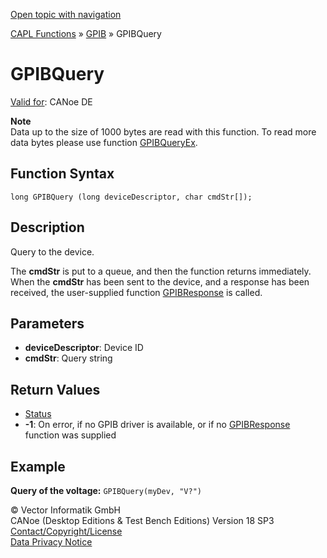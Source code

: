 [Open topic with navigation](../../../../../CANoeDEFamily.htm#Topics/CAPLFunctions/GPIB/Functions/CAPLfunctionGPIBQuery.md)

[CAPL Functions](../../CAPLfunctions.md) » [GPIB](../CAPLfunctionsGPIBOverview.md) » GPIBQuery

# GPIBQuery

[Valid for](../../../Shared/FeatureAvailability.md): CANoe DE

**Note**  
Data up to the size of 1000 bytes are read with this function. To read more data bytes please use function [GPIBQueryEx](CAPLfunctionGPIBQueryEx.md).

## Function Syntax

`long GPIBQuery (long deviceDescriptor, char cmdStr[]);`

## Description

Query to the device.

The **cmdStr** is put to a queue, and then the function returns immediately. When the **cmdStr** has been sent to the device, and a response has been received, the user-supplied function [GPIBResponse](CAPLfunctionGPIBResponse.md) is called.

## Parameters

- **deviceDescriptor**: Device ID
- **cmdStr**: Query string

## Return Values

- [Status](../CAPLfunctionsGPIBStatus.md)
- **-1**: On error, if no GPIB driver is available, or if no [GPIBResponse](CAPLfunctionGPIBResponse.md) function was supplied

## Example

**Query of the voltage:** `GPIBQuery(myDev, "V?")`

© Vector Informatik GmbH  
CANoe (Desktop Editions & Test Bench Editions) Version 18 SP3  
[Contact/Copyright/License](../../../Shared/ContactCopyrightLicense.md)  
[Data Privacy Notice](https://www.vector.com/int/en/company/get-info/privacy-policy/)
